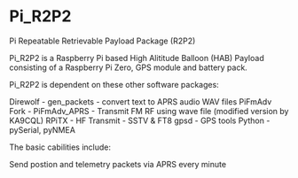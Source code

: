 # Pi_R2P2
Pi Repeatable Retrievable Payload Package (R2P2)

Pi_R2P2 is a Raspberry Pi based High Alititude Balloon (HAB) Payload consisting of a Raspberry Pi Zero, GPS module and battery pack. 

Pi_R2P2 is dependent on these other software packages:

Direwolf - gen_packets - convert text to APRS audio WAV files
PiFmAdv Fork - PiFmAdv_APRS     - Transmit FM RF using wave file (modified version by KA9CQL)
RPiTX - HF Transmit - SSTV & FT8
gpsd - GPS tools
Python - pySerial, pyNMEA

The basic cabilities include:

Send postion and telemetry packets via APRS every minute
